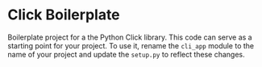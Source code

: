 # Click Boilerplate
Boilerplate project for a the Python Click library. This code can serve as a starting point for your project.
To use it, rename the `cli_app` module to the name of your project and update the `setup.py` to reflect these 
changes.
